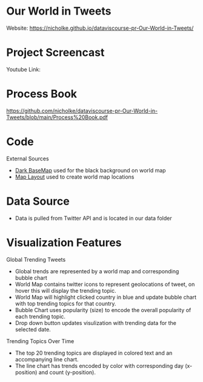 # Our World in Tweets

Website: https://nicholke.github.io/dataviscourse-pr-Our-World-in-Tweets/

# Project Screencast

Youtube Link: 

# Process Book

https://github.com/nicholke/dataviscourse-pr-Our-World-in-Tweets/blob/main/Process%20Book.pdf


# Code
External Sources

*  [Dark BaseMap](https://bl.ocks.org/Xatpy/raw/854297419bd7eb3421d0/) used for the black background on world map
*  [Map Layout](https://www.openstreetmap.org/copyright) used to create world map locations


# Data Source
* Data is pulled from Twitter API and is located in our data folder


# Visualization Features

Global Trending Tweets
* Global trends are represented by a world map and corresponding bubble chart
* World Map contains twitter icons to represent geolocations of tweet, on hover this will display the trending topic.
* World Map will highlight clicked country in blue and update bubble chart with top trending topics for that country.
* Bubble Chart uses popularity (size) to encode the overall popularity of each trending topic.
* Drop down button updates visulization with trending data for the selected date. 


Trending Topics Over Time
* The top 20 trending topics are displayed in colored text and an accompanying line chart. 
* The line chart has trends encoded by color with corresponding day (x-position) and count (y-position).






